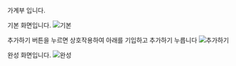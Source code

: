 가계부 입니다.

기본 화면입니다.
![기본](https://user-images.githubusercontent.com/98572679/165718896-c5ba3bac-6d66-4304-bf16-1e74069fc04e.PNG)

추가하기 버튼을 누르면 상호작용하여 아래를 기입하고 추가하기 누릅니다
![추가하기](https://user-images.githubusercontent.com/98572679/165718903-f0afb785-b20a-4b86-8fbf-b4b6420e98b0.PNG)

완성 화면입니다.
![완성](https://user-images.githubusercontent.com/98572679/165718905-b6c44d6d-72ea-4e69-a8df-b2ac28f237f2.PNG)
